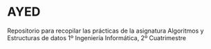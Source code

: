 # AYED
Repositorio para recopilar las prácticas de la asignatura Algoritmos y Estructuras de datos
1º Ingeniería Informática, 2º Cuatrimestre


